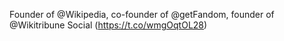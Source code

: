Founder of @Wikipedia, co-founder of @getFandom, founder of @Wikitribune Social (https://t.co/wmgOqtOL28)
